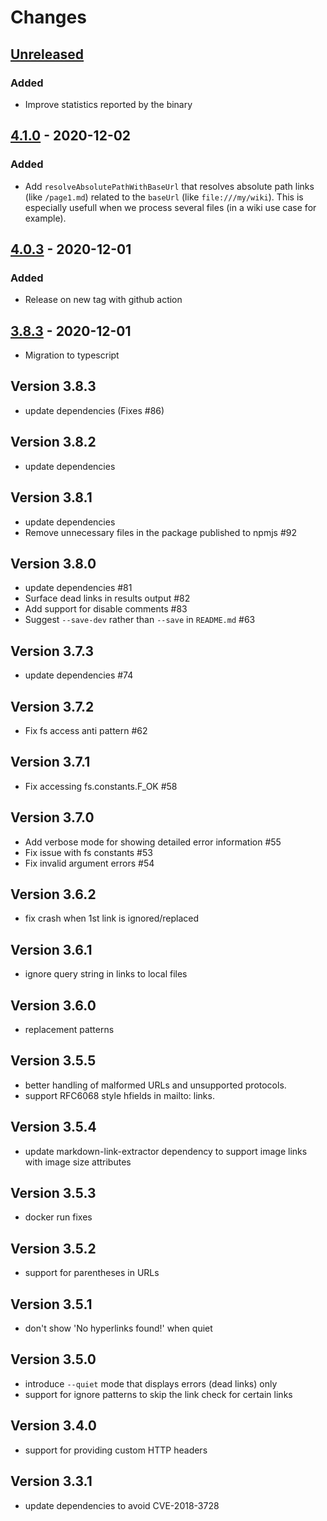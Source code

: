 # Changes

## [Unreleased][]

### Added

- Improve statistics reported by the binary

## [4.1.0][] - 2020-12-02

### Added

- Add `resolveAbsolutePathWithBaseUrl` that resolves absolute path links (like `/page1.md`) related to the `baseUrl` (like `file:///my/wiki`). This is especially usefull when we process several files (in a wiki use case for example).

## [4.0.3][] - 2020-12-01

### Added

- Release on new tag with github action

## [3.8.3][] - 2020-12-01

- Migration to typescript

## Version 3.8.3

* update dependencies (Fixes #86)

## Version 3.8.2

* update dependencies

## Version 3.8.1

* update dependencies
* Remove unnecessary files in the package published to npmjs #92

## Version 3.8.0

* update dependencies #81
* Surface dead links in results output #82
* Add support for disable comments #83
* Suggest `--save-dev` rather than `--save` in `README.md` #63

## Version 3.7.3

* update dependencies #74

## Version 3.7.2

* Fix fs access anti pattern #62

## Version 3.7.1

* Fix accessing fs.constants.F_OK #58

## Version 3.7.0

* Add verbose mode for showing detailed error information #55
* Fix issue with fs constants #53
* Fix invalid argument errors #54

## Version 3.6.2

* fix crash when 1st link is ignored/replaced

## Version 3.6.1

* ignore query string in links to local files

## Version 3.6.0

* replacement patterns

## Version 3.5.5

* better handling of malformed URLs and unsupported protocols.
* support RFC6068 style hfields in mailto: links.

## Version 3.5.4

* update markdown-link-extractor dependency to support image links with image size attributes

## Version 3.5.3

* docker run fixes

## Version 3.5.2

* support for parentheses in URLs

## Version 3.5.1

* don't show 'No hyperlinks found!' when quiet

## Version 3.5.0

* introduce `--quiet` mode that displays errors (dead links) only
* support for ignore patterns to skip the link check for certain links

## Version 3.4.0

* support for providing custom HTTP headers

## Version 3.3.1

* update dependencies to avoid CVE-2018-3728


[Unreleased]: https://github.com/boillodmanuel/markdown-link-check/compare/v4.1.0...HEAD
[4.1.0]: https://github.com/boillodmanuel/markdown-link-check/compare/v4.0.3...v4.1.0
[4.0.3]: https://github.com/boillodmanuel/markdown-link-check/compare/v4.0.2...v4.0.3
[4.0.2]: https://github.com/boillodmanuel/markdown-link-check/compare/v4.0.1...v4.0.2
[4.0.1]: https://github.com/boillodmanuel/markdown-link-check/compare/v4.0.0...v4.0.1
[4.0.0]: https://github.com/boillodmanuel/markdown-link-check/compare/v3.8.3...v4.0.0
[3.8.3]: https://github.com/boillodmanuel/markdown-link-check/tree/v3.8.3
